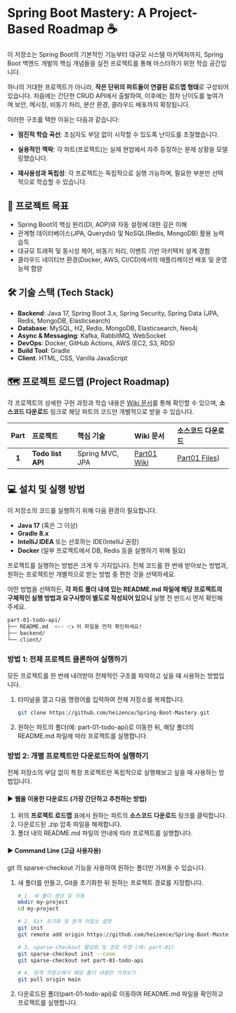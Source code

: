 # Spring Boot Mastery: A Project-Based Roadmap ☕

이 저장소는 Spring Boot의 기본적인 기능부터 대규모 시스템 아키텍처까지, Spring Boot 백엔드 개발의 핵심 개념들을 실전 프로젝트를 통해 마스터하기 위한 학습 공간입니다.

하나의 거대한 프로젝트가 아니라, **작은 단위의 파트들이 연결된 로드맵 형태**로 구성되어 있습니다.
처음에는 간단한 CRUD API에서 출발하여, 이후에는 점차 난이도를 높여가며 보안, 메시징, 비동기 처리, 분산 환경, 클라우드 배포까지 확장됩니다.

이러한 구조를 택한 이유는 다음과 같습니다:

- **점진적 학습 곡선**: 초심자도 부담 없이 시작할 수 있도록 난이도를 조절했습니다.

- **실용적인 맥락**: 각 파트(프로젝트)는 실제 현업에서 자주 등장하는 문제 상황을 모델링했습니다.

- **재사용성과 독립성**: 각 프로젝트는 독립적으로 실행 가능하며, 필요한 부분만 선택적으로 학습할 수 있습니다.

## 🚀 프로젝트 목표

  - Spring Boot의 핵심 원리(DI, AOP)와 자동 설정에 대한 깊은 이해
  - 관계형 데이터베이스(JPA, Querydsl) 및 NoSQL(Redis, MongoDB) 활용 능력 습득
  - 대규모 트래픽 및 동시성 제어, 비동기 처리, 이벤트 기반 아키텍처 설계 경험
  - 클라우드 네이티브 환경(Docker, AWS, CI/CD)에서의 애플리케이션 배포 및 운영 능력 함양

## 🛠️ 기술 스택 (Tech Stack)

  - **Backend**: Java 17, Spring Boot 3.x, Spring Security, Spring Data (JPA, Redis, MongoDB, Elasticsearch)
  - **Database**: MySQL, H2, Redis, MongoDB, Elasticsearch, Neo4j
  - **Async & Messaging**: Kafka, RabbitMQ, WebSocket
  - **DevOps**: Docker, GitHub Actions, AWS (EC2, S3, RDS)
  - **Build Tool**: Gradle
  - **Client**: HTML, CSS, Vanilla JavaScript

## 🗺️ 프로젝트 로드맵 (Project Roadmap)

각 프로젝트의 상세한 구현 과정과 학습 내용은 [Wiki 문서](https://github.com/heizence/Spring-Boot-Mastery/wiki)를 통해 확인할 수 있으며, **소스코드 다운로드** 링크로 해당 파트의 코드만 개별적으로 받을 수 있습니다.

| Part | 프로젝트 | 핵심 기술 | Wiki 문서 | 소스코드 다운로드 |
| :--: | :--- | :--- | :--- | :--- |
| **1** | **Todo list API** | Spring MVC, JPA | [Part01 Wiki](https://github.com/heizence/Spring-Boot-Mastery/wiki/Part01.-Todo-list-API-%EA%B4%80%EB%A0%A8-%ED%95%99%EC%8A%B5-%EB%82%B4%EC%9A%A9) | [Part01 Files](https://downgit.github.io/#/home?url=https://github.com/heizence/Spring-Boot-Mastery/tree/main/part01-todo-api)) |

## 💻 설치 및 실행 방법

이 저장소의 코드를 실행하기 위해 다음 환경이 필요합니다.

  - **Java 17** (혹은 그 이상)
  - **Gradle 8.x**
  - **IntelliJ IDEA** 또는 선호하는 IDE(IntelliJ 권장)
  - **Docker** (일부 프로젝트에서 DB, Redis 등을 실행하기 위해 필요)

프로젝트를 실행하는 방법은 크게 두 가지입니다. 전체 코드를 한 번에 받아보는 방법과, 원하는 프로젝트만 개별적으로 받는 방법 중 편한 것을 선택하세요.

어떤 방법을 선택하든, **각 파트 폴더 내에 있는 README.md 파일에 해당 프로젝트의 구체적인 실행 방법과 요구사항이 별도로 작성되어 있으니** 실행 전 반드시 먼저 확인해 주세요.

```bash
part-01-todo-api/
├── README.md  <-- 👈 이 파일을 먼저 확인하세요!
├── backend/
└── client/
```

### 방법 1: 전체 프로젝트 클론하여 실행하기

모든 프로젝트를 한 번에 내려받아 전체적인 구조를 파악하고 싶을 때 사용하는 방법입니다.

1.  터미널을 열고 다음 명령어를 입력하여 전체 저장소를 복제합니다.

    ```bash
    git clone https://github.com/heizence/Spring-Boot-Mastery.git
    ```

2.  원하는 파트의 폴더(예: part-01-todo-api)로 이동한 뒤, 해당 폴더의 README.md 파일에 따라 프로젝트를 실행합니다.

### 방법 2: 개별 프로젝트만 다운로드하여 실행하기

전체 저장소의 부담 없이 특정 프로젝트만 독립적으로 실행해보고 싶을 때 사용하는 방법입니다.

#### **▶️ 웹을 이용한 다운로드 (가장 간단하고 추천하는 방법)**

1.  위의 **프로젝트 로드맵** 표에서 원하는 파트의 **소스코드 다운로드** 링크를 클릭합니다.
2.  다운로드된 .zip 압축 파일을 해제합니다.
3.  폴더 내의 README.md 파일의 안내에 따라 프로젝트를 실행합니다.

#### **▶️ Command Line (고급 사용자용)**

git 의 sparse-checkout 기능을 사용하여 원하는 폴더만 가져올 수 있습니다.

1. 새 폴더를 만들고, Git을 초기화한 뒤 원하는 프로젝트 경로를 지정합니다.

    ```bash
    # 1. 새 폴더 생성 및 이동
    mkdir my-project
    cd my-project

    # 2. Git 초기화 및 원격 저장소 설정
    git init
    git remote add origin https://github.com/heizence/Spring-Boot-Mastery.git

    # 3. sparse-checkout 활성화 및 경로 지정 (예: part-01)
    git sparse-checkout init --cone
    git sparse-checkout set part-01-todo-api

    # 4. 원격 저장소에서 해당 폴더 내용만 가져오기
    git pull origin main
    ```
    
2. 다운로드된 폴더(part-01-todo-api)로 이동하여 README.md 파일을 확인하고 프로젝트를 실행합니다.
